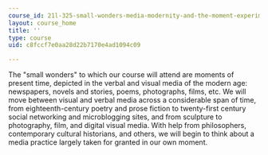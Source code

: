 ```yaml
---
course_id: 21l-325-small-wonders-media-modernity-and-the-moment-experiments-in-time-fall-2010
layout: course_home
title: ''
type: course
uid: c8fccf7e0aa28d22b7170e4ad1094c09

---
```

The "small wonders" to which our course will attend are moments of present time, depicted in the verbal and visual media of the modern age: newspapers, novels and stories, poems, photographs, films, etc. We will move between visual and verbal media across a considerable span of time, from eighteenth-century poetry and prose fiction to twenty-first century social networking and microblogging sites, and from sculpture to photography, film, and digital visual media. With help from philosophers, contemporary cultural historians, and others, we will begin to think about a media practice largely taken for granted in our own moment.

